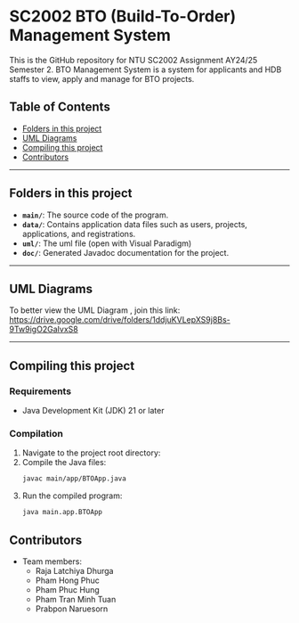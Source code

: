 # SC2002 BTO (Build-To-Order) Management System

This is the GitHub repository for NTU SC2002 Assignment AY24/25 Semester 2. BTO Management System is a system for applicants and HDB staffs to view, apply and manage for BTO projects.

## Table of Contents

- [Folders in this project](#folders-in-this-project)
- [UML Diagrams](#uml-diagrams)
- [Compiling this project](#compiling-this-project)
- [Contributors](#contributors)

---

## Folders in this project

- **`main/`**: The source code of the program.
- **`data/`**: Contains application data files such as users, projects, applications, and registrations.
- **`uml/`**: The uml file (open with Visual Paradigm)
- **`doc/`**: Generated Javadoc documentation for the project.

---

## UML Diagrams

To better view the UML Diagram , join this link: https://drive.google.com/drive/folders/1ddjuKVLepXS9j8Bs-9Tw9igO2GaIvxS8

---

## Compiling this project

### Requirements

- Java Development Kit (JDK) 21 or later

### Compilation

1. Navigate to the project root directory:
2. Compile the Java files:
   ```sh
   javac main/app/BTOApp.java
   ```
3. Run the compiled program:
   ```sh
   java main.app.BTOApp
   ```

## Contributors

- Team members:
  - Raja Latchiya Dhurga
  - Pham Hong Phuc
  - Pham Phuc Hung
  - Pham Tran Minh Tuan
  - Prabpon Naruesorn
